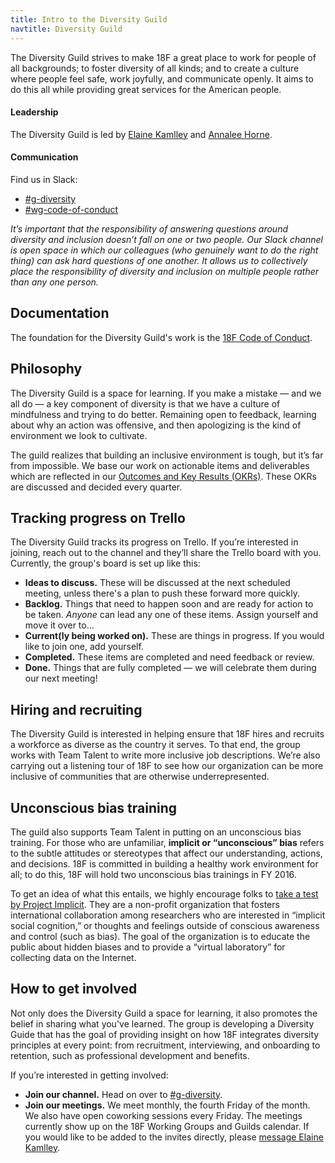 ```yaml
---
title: Intro to the Diversity Guild
navtitle: Diversity Guild
---
```


The Diversity Guild strives to make 18F a great place to work for people of all backgrounds; to foster diversity of all kinds; and to create a culture where people feel safe, work joyfully, and communicate openly. It aims to do this all while providing great services for the American people.

#### <a id="leadership">Leadership</a>

The Diversity Guild is led by [Elaine Kamlley](https://civicactions.slack.com/messages/@elainekamlley) and [Annalee Horne](https://civicactions.slack.com/messages/@annalee).

#### <a id="communication">Communication</a>

Find us in Slack:

- [#g-diversity](https://civicactions.slack.com/messages/g-diversity/)
- [#wg-code-of-conduct](https://civicactions.slack.com/messages/wg-code-of-conduct/)

_It&rsquo;s important that the responsibility of answering questions around diversity and inclusion doesn&rsquo;t fall on one or two people. Our Slack channel is open space in which our colleagues (who genuinely want to do the right thing) can ask hard questions of one another. It allows us to collectively place the responsibility of diversity and inclusion on multiple people rather than any one person._

## <a id="documentation">Documentation</a>

The foundation for the Diversity Guild's work is the [18F Code of Conduct](/code-of-conduct/).

## <a id="philosophy">Philosophy</a>

The Diversity Guild is a space for learning. If you make a mistake &mdash; and we all do &mdash; a key component of diversity is that we have a culture of mindfulness and trying to do better. Remaining open to feedback, learning about why an action was offensive, and then apologizing is the kind of environment we look to cultivate.

The guild realizes that building an inclusive environment is tough, but it&rsquo;s far from impossible. We base our work on actionable items and deliverables which are reflected in our [Outcomes and Key Results (OKRs)](https://docs.google.com/a/gsa.gov/document/d/1bXXVpGE0OGFTJHQklo4k7-M83dA4RQqvN5qIGklzh1g/edit?usp=sharing). These OKRs are discussed and decided every quarter.


## <a id="trello">Tracking progress on Trello</a>

The Diversity Guild tracks its progress on Trello. If you&rsquo;re interested in joining, reach out to the channel and they&rsquo;ll share the Trello board with you. Currently, the group's board is set up like this:

- **Ideas to discuss.** These will be discussed at the next scheduled meeting, unless there's a plan to push these forward more quickly.
- **Backlog.** Things that need to happen soon and are ready for action to be taken. _Anyone_ can lead any one of these items. Assign yourself and move it over to&hellip;
- **Current(ly being worked on).** These are things in progress. If you would like to join one, add yourself.
- **Completed.** These items are completed and need feedback or review.
- **Done.** Things that are fully completed — we will celebrate them during our next meeting!


## <a id="hiring-and-recruiting">Hiring and recruiting</a>

The Diversity Guild is interested in helping ensure that 18F hires and recruits a workforce as diverse as the country it serves. To that end, the group works with Team Talent to write more inclusive job descriptions. We&rsquo;re also carrying out a listening tour of 18F to see how our organization can be more inclusive of communities that are otherwise underrepresented.

## <a id="unconscious-bias-training">Unconscious bias training</a>

The guild also supports Team Talent in putting on an unconscious bias training. For those who are unfamiliar, **implicit or &ldquo;unconscious&rdquo; bias** refers to the subtle attitudes or stereotypes that affect our understanding, actions, and decisions. 18F is committed in building a healthy work environment for all; to do this, 18F will hold two unconscious bias trainings in FY 2016.

To get an idea of what this entails, we highly encourage folks to [take a test by Project Implicit](https://implicit.harvard.edu/implicit/takeatest.html). They are a non-profit organization that fosters international collaboration among researchers who are interested in &ldquo;implicit social cognition,&rdquo; or thoughts and feelings outside of conscious awareness and control (such as bias). The goal of the organization is to educate the public about hidden biases and to provide a &ldquo;virtual laboratory&rdquo; for collecting data on the Internet.


## <a id="how-to-get-involved">How to get involved</a>

Not only does the Diversity Guild a space for learning, it also promotes the belief in sharing what you've learned. The group is developing a Diversity Guide that has the goal of providing insight on how 18F integrates diversity principles at every point: from recruitment, interviewing, and onboarding to retention, such as professional development and benefits.

If you&rsquo;re interested in getting involved:

- **Join our channel.** Head on over to [#g-diversity](https://civicactions.slack.com/messages/g-diversity/).
- **Join our meetings.** We meet monthly, the fourth Friday of the month. We also have open coworking sessions every Friday. The meetings currently show up on the 18F Working Groups and Guilds calendar. If you would like to be added to the invites directly, please [message Elaine Kamlley](https://civicactions.slack.com/messages/@elainekamlley).
